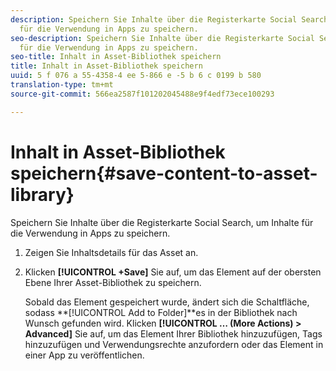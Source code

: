 ```yaml
---
description: Speichern Sie Inhalte über die Registerkarte Social Search, um Inhalte
  für die Verwendung in Apps zu speichern.
seo-description: Speichern Sie Inhalte über die Registerkarte Social Search, um Inhalte
  für die Verwendung in Apps zu speichern.
seo-title: Inhalt in Asset-Bibliothek speichern
title: Inhalt in Asset-Bibliothek speichern
uuid: 5 f 076 a 55-4358-4 ee 5-866 e -5 b 6 c 0199 b 580
translation-type: tm+mt
source-git-commit: 566ea2587f101202045488e9f4edf73ece100293

---
```



# Inhalt in Asset-Bibliothek speichern{#save-content-to-asset-library}

Speichern Sie Inhalte über die Registerkarte Social Search, um Inhalte für die Verwendung in Apps zu speichern.

1. Zeigen Sie Inhaltsdetails für das Asset an.
1. Klicken **[!UICONTROL +Save]** Sie auf, um das Element auf der obersten Ebene Ihrer Asset-Bibliothek zu speichern.

   Sobald das Element gespeichert wurde, ändert sich die Schaltfläche, sodass **[!UICONTROL Add to Folder]**es in der Bibliothek nach Wunsch gefunden wird. Klicken **[!UICONTROL … (More Actions) > Advanced]** Sie auf, um das Element Ihrer Bibliothek hinzuzufügen, Tags hinzuzufügen und Verwendungsrechte anzufordern oder das Element in einer App zu veröffentlichen.
